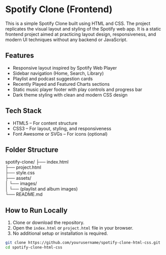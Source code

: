 # Spotify Clone (Frontend)

This is a simple Spotify Clone built using HTML and CSS. The project replicates the visual layout and styling of the Spotify web app. It is a static frontend project aimed at practicing layout design, responsiveness, and modern UI techniques without any backend or JavaScript.

## Features

- Responsive layout inspired by Spotify Web Player
- Sidebar navigation (Home, Search, Library)
- Playlist and podcast suggestion cards
- Recently Played and Featured Charts sections
- Static music player footer with play controls and progress bar
- Dark theme styling with clean and modern CSS design

## Tech Stack

- HTML5 – For content structure
- CSS3 – For layout, styling, and responsiveness
- Font Awesome or SVGs – For icons (optional)

## Folder Structure

spotify-clone/
├── index.html  
├── project.html  
├── style.css  
├── assets/  
│   └── images/  
│       └── (playlist and album images)  
└── README.md

## How to Run Locally

1. Clone or download the repository.
2. Open the `index.html` or `project.html` file in your browser.
3. No additional setup or installation is required.

```bash
git clone https://github.com/yourusername/spotify-clone-html-css.git
cd spotify-clone-html-css
